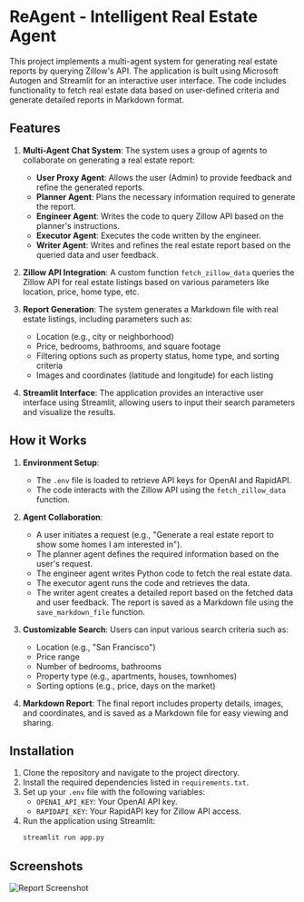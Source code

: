 # ReAgent - Intelligent Real Estate Agent

This project implements a multi-agent system for generating real estate reports by querying Zillow's API. The application is built using Microsoft Autogen and Streamlit for an interactive user interface. The code includes functionality to fetch real estate data based on user-defined criteria and generate detailed reports in Markdown format. 

## Features

1. **Multi-Agent Chat System**: The system uses a group of agents to collaborate on generating a real estate report:
    - **User Proxy Agent**: Allows the user (Admin) to provide feedback and refine the generated reports.
    - **Planner Agent**: Plans the necessary information required to generate the report.
    - **Engineer Agent**: Writes the code to query Zillow API based on the planner's instructions.
    - **Executor Agent**: Executes the code written by the engineer.
    - **Writer Agent**: Writes and refines the real estate report based on the queried data and user feedback.

2. **Zillow API Integration**: A custom function `fetch_zillow_data` queries the Zillow API for real estate listings based on various parameters like location, price, home type, etc.

3. **Report Generation**: The system generates a Markdown file with real estate listings, including parameters such as:
    - Location (e.g., city or neighborhood)
    - Price, bedrooms, bathrooms, and square footage
    - Filtering options such as property status, home type, and sorting criteria
    - Images and coordinates (latitude and longitude) for each listing

4. **Streamlit Interface**: The application provides an interactive user interface using Streamlit, allowing users to input their search parameters and visualize the results.

## How it Works

1. **Environment Setup**:
    - The `.env` file is loaded to retrieve API keys for OpenAI and RapidAPI.
    - The code interacts with the Zillow API using the `fetch_zillow_data` function.

2. **Agent Collaboration**:
    - A user initiates a request (e.g., "Generate a real estate report to show some homes I am interested in").
    - The planner agent defines the required information based on the user's request.
    - The engineer agent writes Python code to fetch the real estate data.
    - The executor agent runs the code and retrieves the data.
    - The writer agent creates a detailed report based on the fetched data and user feedback. The report is saved as a Markdown file using the `save_markdown_file` function.

3. **Customizable Search**: Users can input various search criteria such as:
    - Location (e.g., "San Francisco")
    - Price range
    - Number of bedrooms, bathrooms
    - Property type (e.g., apartments, houses, townhomes)
    - Sorting options (e.g., price, days on the market)
    
4. **Markdown Report**: The final report includes property details, images, and coordinates, and is saved as a Markdown file for easy viewing and sharing.

## Installation

1. Clone the repository and navigate to the project directory.
2. Install the required dependencies listed in `requirements.txt`.
3. Set up your `.env` file with the following variables:
    - `OPENAI_API_KEY`: Your OpenAI API key.
    - `RAPIDAPI_KEY`: Your RapidAPI key for Zillow API access.
4. Run the application using Streamlit:
   ```bash
   streamlit run app.py

## Screenshots

![Report Screenshot](https://github.com/dcflorencio/REAgent/blob/main/report.JPG)
